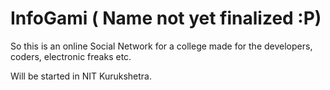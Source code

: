 InfoGami ( Name not yet finalized :P)
=====================================

So this is an online Social Network for a college made for the developers, coders, electronic freaks etc.

Will be started in NIT Kurukshetra.
